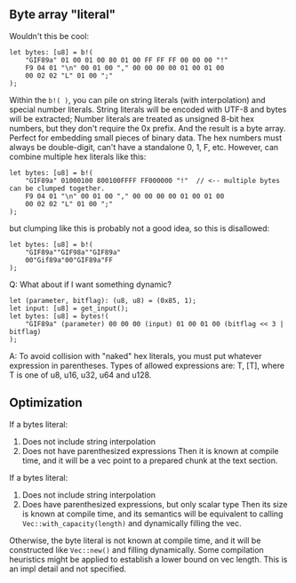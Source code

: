 ## Byte array "literal"

Wouldn't this be cool:

```
let bytes: [u8] = b!(
    "GIF89a" 01 00 01 00 80 01 00 FF FF FF 00 00 00 "!"
    F9 04 01 "\n" 00 01 00 "," 00 00 00 00 01 00 01 00  
    00 02 02 "L" 01 00 ";"
);

```

Within the `b!( )`, you can pile on string literals (with interpolation) and special number literals.
String literals will be encoded with UTF-8 and bytes will be extracted;
Number literals are treated as unsigned 8-bit hex numbers, but they don't require the 0x prefix.
And the result is a byte array. Perfect for embedding small pieces of binary data.
The hex numbers must always be double-digit, can't have a standalone 0, 1, F, etc.
However, can combine multiple hex literals like this:

```
let bytes: [u8] = b!(
    "GIF89a" 01000100 800100FFFF FF000000 "!"  // <-- multiple bytes can be clumped together. 
    F9 04 01 "\n" 00 01 00 "," 00 00 00 00 01 00 01 00  
    00 02 02 "L" 01 00 ";"
);
```

but clumping like this is probably not a good idea, so this is disallowed:

```
let bytes: [u8] = b!(
    "GIF89a""GIF98a""GIF89a"
    00"Gif89a"00"GIF89a"FF
);
```

Q: What about if I want something dynamic?

```
let (parameter, bitflag): (u8, u8) = (0x85, 1);
let input: [u8] = get_input();
let bytes: [u8] = bytes!(
    "GIF89a" (parameter) 00 00 00 (input) 01 00 01 00 (bitflag << 3 | bitflag)
);
```

A: To avoid collision with "naked" hex literals, you must put whatever expression in parentheses.
Types of allowed expressions are: T, \[T], where T is one of u8, u16, u32, u64 and u128.

## Optimization

If a bytes literal:
1. Does not include string interpolation
2. Does not have parenthesized expressions
Then it is known at compile time, and it will be a vec point to a prepared chunk at the text section.

If a bytes literal:
1. Does not include string interpolation
2. Does have parenthesized expressions, but only scalar type
Then its size is known at compile time, and its semantics will be equivalent to calling `Vec::with_capacity(length)`
and dynamically filling the vec.

Otherwise, the byte literal is not known at compile time, and it will be constructed like `Vec::new()` and filling 
dynamically. Some compilation heuristics might be applied to establish a lower bound on vec length. This is an impl 
detail and not specified.